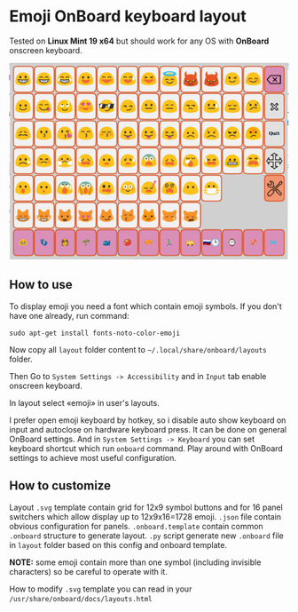 # Emoji OnBoard keyboard layout

Tested on **Linux Mint 19 x64** but should work for any OS with **OnBoard** onscreen keyboard.

![screenshot](https://raw.githubusercontent.com/nlburgin/onboard-emoji/350ab5c349dd1bce6325cb86156cfaafa8230378/screenshot.png)

## How to use

To display emoji you need a font which contain emoji symbols. If you don't have one already, run command:

    sudo apt-get install fonts-noto-color-emoji
   
Now copy all `layout` folder content to `~/.local/share/onboard/layouts` folder.

Then Go to `System Settings -> Accessibility` and in `Input` tab enable onscreen keyboard.

In layout select «emoji» in user's layouts.

I prefer open emoji keyboard by hotkey, so i disable auto show keyboard on input and autoclose on hardware keyboard press. It can be done on general OnBoard settings. And in `System Settings -> Keyboard` you can set keyboard shortcut which run `onboard` command. Play around with OnBoard settings to achieve most useful configuration.

## How to customize

Layout `.svg` template contain grid for 12x9 symbol buttons and for 16 panel switchers which allow display up to 12x9x16=1728 emoji. `.json` file contain obvious configuration for panels. `.onboard.template` contain common `.onboard` structure to generate layout. `.py` script generate new `.onboard` file in `layout` folder based on this config and onboard template.

**NOTE:** some emoji contain more than one symbol (including invisible characters) so be careful to operate with it.

How to modify `.svg` template you can read in your `/usr/share/onboard/docs/layouts.html`
